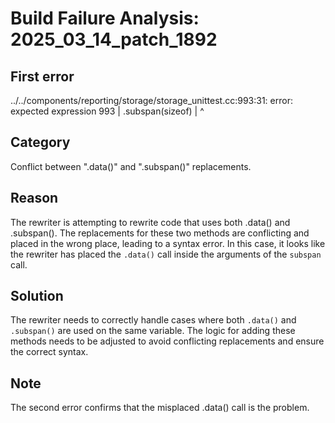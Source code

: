 # Build Failure Analysis: 2025_03_14_patch_1892

## First error

../../components/reporting/storage/storage_unittest.cc:993:31: error: expected expression
  993 |                .subspan(sizeof)
      |                               ^

## Category
Conflict between ".data()" and ".subspan()" replacements.

## Reason
The rewriter is attempting to rewrite code that uses both .data() and .subspan(). The replacements for these two methods are conflicting and placed in the wrong place, leading to a syntax error. In this case, it looks like the rewriter has placed the `.data()` call inside the arguments of the `subspan` call.

## Solution
The rewriter needs to correctly handle cases where both `.data()` and `.subspan()` are used on the same variable. The logic for adding these methods needs to be adjusted to avoid conflicting replacements and ensure the correct syntax.

## Note
The second error confirms that the misplaced .data() call is the problem.